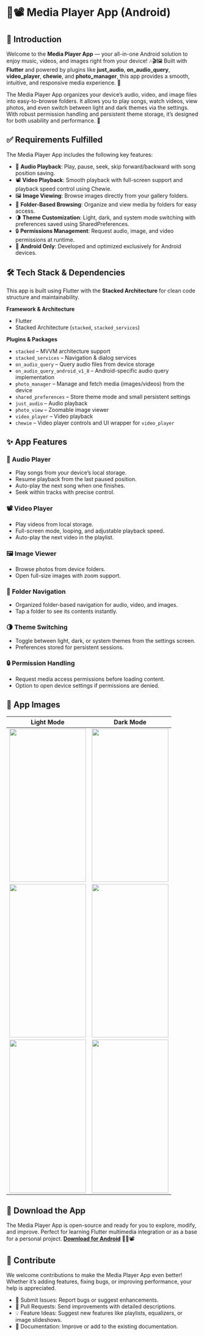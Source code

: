 # 🎵📽️ Media Player App (Android)

## 🌟 Introduction

Welcome to the **Media Player App** — your all-in-one Android solution to enjoy music, videos, and images right from your device! 🎶🎬🖼️ Built with **Flutter** and powered by plugins like **just\_audio**, **on\_audio\_query**, **video\_player**, **chewie**, and **photo\_manager**, this app provides a smooth, intuitive, and responsive media experience. 📱

The Media Player App organizes your device’s audio, video, and image files into easy-to-browse folders. It allows you to play songs, watch videos, view photos, and even switch between light and dark themes via the settings. With robust permission handling and persistent theme storage, it’s designed for both usability and performance. 🚀

## ✅ Requirements Fulfilled

The Media Player App includes the following key features:

* 🎵 **Audio Playback**: Play, pause, seek, skip forward/backward with song position saving.
* 📽️ **Video Playback**: Smooth playback with full-screen support and playback speed control using Chewie.
* 🖼️ **Image Viewing**: Browse images directly from your gallery folders.
* 📂 **Folder-Based Browsing**: Organize and view media by folders for easy access.
* 🌗 **Theme Customization**: Light, dark, and system mode switching with preferences saved using SharedPreferences.
* 🔒 **Permissions Management**: Request audio, image, and video permissions at runtime.
* 📱 **Android Only**: Developed and optimized exclusively for Android devices.

## 🛠 Tech Stack & Dependencies

This app is built using Flutter with the **Stacked Architecture** for clean code structure and maintainability.

**Framework & Architecture**

* Flutter
* Stacked Architecture (`stacked`, `stacked_services`)

**Plugins & Packages**

* `stacked` – MVVM architecture support
* `stacked_services` – Navigation & dialog services
* `on_audio_query` – Query audio files from device storage
* `on_audio_query_android_v1_8` – Android-specific audio query implementation
* `photo_manager` – Manage and fetch media (images/videos) from the device
* `shared_preferences` – Store theme mode and small persistent settings
* `just_audio` – Audio playback
* `photo_view` – Zoomable image viewer
* `video_player` – Video playback
* `chewie` – Video player controls and UI wrapper for `video_player`

## ✨ App Features

### 🎵 Audio Player

* Play songs from your device’s local storage.
* Resume playback from the last paused position.
* Auto-play the next song when one finishes.
* Seek within tracks with precise control.

### 📽️ Video Player

* Play videos from local storage.
* Full-screen mode, looping, and adjustable playback speed.
* Auto-play the next video in the playlist.

### 🖼️ Image Viewer

* Browse photos from device folders.
* Open full-size images with zoom support.

### 📂 Folder Navigation

* Organized folder-based navigation for audio, video, and images.
* Tap a folder to see its contents instantly.

### 🌗 Theme Switching

* Toggle between light, dark, or system themes from the settings screen.
* Preferences stored for persistent sessions.

### 🔒 Permission Handling

* Request media access permissions before loading content.
* Option to open device settings if permissions are denied.

## 📸 App Images

| Light Mode | Dark Mode |
| ---------- | --------- |
| <img src="https://github.com/user-attachments/assets/81ab83df-5743-485e-9827-c3eee1dfd548" width="200" height="400" /> | <img src="https://github.com/user-attachments/assets/d424ec8a-338e-46d6-a5de-b732c65b3e90" width="200" height="400" /> |
| <img src="https://github.com/user-attachments/assets/e5d1fd6e-a359-484f-8b39-9f071a04d78a" width="200" height="400" /> | <img src="https://github.com/user-attachments/assets/2df014e3-9d96-4cbe-a96d-8a1bbb56a48f" width="200" height="400" /> |
| <img src="https://github.com/user-attachments/assets/08189a60-c0ab-4ea7-aa55-034b325fbdba" width="200" height="400" /> | <img src="https://github.com/user-attachments/assets/2bc904bb-64c5-4d99-8b25-183f21f50917" width="200" height="400" /> |


## 📲 Download the App

The Media Player App is open-source and ready for you to explore, modify, and improve. Perfect for learning Flutter multimedia integration or as a base for a personal project.
**[Download for Android](your-download-link)** 📱🎵📽️

## 🤝 Contribute

We welcome contributions to make the Media Player App even better! Whether it’s adding features, fixing bugs, or improving performance, your help is appreciated.

* 🐛 Submit Issues: Report bugs or suggest enhancements.
* 🔧 Pull Requests: Send improvements with detailed descriptions.
* 💡 Feature Ideas: Suggest new features like playlists, equalizers, or image slideshows.
* 📝 Documentation: Improve or add to the existing documentation.
